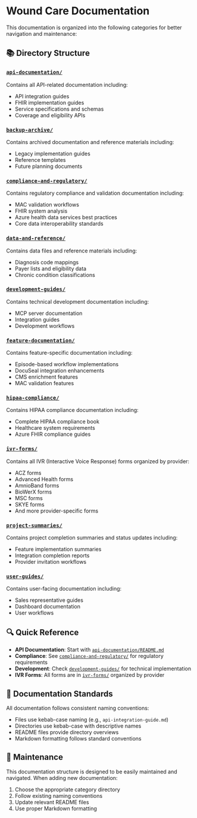 # Wound Care Documentation

This documentation is organized into the following categories for better navigation and maintenance:

## 📚 Directory Structure

### [`api-documentation/`](api-documentation/)
Contains all API-related documentation including:
- API integration guides
- FHIR implementation guides
- Service specifications and schemas
- Coverage and eligibility APIs

### [`backup-archive/`](backup-archive/)
Contains archived documentation and reference materials including:
- Legacy implementation guides
- Reference templates
- Future planning documents

### [`compliance-and-regulatory/`](compliance-and-regulatory/)
Contains regulatory compliance and validation documentation including:
- MAC validation workflows
- FHIR system analysis
- Azure health data services best practices
- Core data interoperability standards

### [`data-and-reference/`](data-and-reference/)
Contains data files and reference materials including:
- Diagnosis code mappings
- Payer lists and eligibility data
- Chronic condition classifications

### [`development-guides/`](development-guides/)
Contains technical development documentation including:
- MCP server documentation
- Integration guides
- Development workflows

### [`feature-documentation/`](feature-documentation/)
Contains feature-specific documentation including:
- Episode-based workflow implementations
- DocuSeal integration enhancements
- CMS enrichment features
- MAC validation features

### [`hipaa-compliance/`](hipaa-compliance/)
Contains HIPAA compliance documentation including:
- Complete HIPAA compliance book
- Healthcare system requirements
- Azure FHIR compliance guides

### [`ivr-forms/`](ivr-forms/)
Contains all IVR (Interactive Voice Response) forms organized by provider:
- ACZ forms
- Advanced Health forms
- AmnioBand forms
- BioWerX forms
- MSC forms
- SKYE forms
- And more provider-specific forms

### [`project-summaries/`](project-summaries/)
Contains project completion summaries and status updates including:
- Feature implementation summaries
- Integration completion reports
- Provider invitation workflows

### [`user-guides/`](user-guides/)
Contains user-facing documentation including:
- Sales representative guides
- Dashboard documentation
- User workflows

## 🔍 Quick Reference

- **API Documentation**: Start with [`api-documentation/README.md`](api-documentation/README.md)
- **Compliance**: See [`compliance-and-regulatory/`](compliance-and-regulatory/) for regulatory requirements
- **Development**: Check [`development-guides/`](development-guides/) for technical implementation
- **IVR Forms**: All forms are in [`ivr-forms/`](ivr-forms/) organized by provider

## 📝 Documentation Standards

All documentation follows consistent naming conventions:
- Files use kebab-case naming (e.g., `api-integration-guide.md`)
- Directories use kebab-case with descriptive names
- README files provide directory overviews
- Markdown formatting follows standard conventions

## 🔄 Maintenance

This documentation structure is designed to be easily maintained and navigated. When adding new documentation:
1. Choose the appropriate category directory
2. Follow existing naming conventions
3. Update relevant README files
4. Use proper Markdown formatting